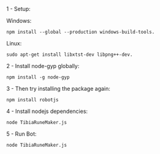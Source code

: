 1 - Setup:

Windows:
```
npm install --global --production windows-build-tools.
```
Linux:
```
sudo apt-get install libxtst-dev libpng++-dev.
```
2 - Install node-gyp globally:

```
npm install -g node-gyp
```

3 - Then try installing the package again:
```
npm install robotjs
```

4 - Install nodejs dependencies:
```
node TibiaRuneMaker.js
```

5 - Run Bot:
```
node TibiaRuneMaker.js
```
